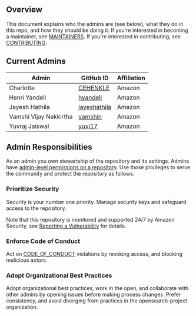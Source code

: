 ## Overview

This document explains who the admins are (see below), what they do in this repo, and how they should be doing it. If you're interested in becoming a maintainer, see [MAINTAINERS](MAINTAINERS.md). If you're interested in contributing, see [CONTRIBUTING](CONTRIBUTING.md).

## Current Admins

| Admin                    | GitHub ID                                           | Affiliation |
| -------------------------| ----------------------------------------------------| ----------- |
| Charlotte                | [CEHENKLE](https://github.com/CEHENKLE)             | Amazon      |
| Henri Yandell            | [hyandell](https://github.com/hyandell)             | Amazon      |
| Jayesh Hathila           | [jayeshathila](https://github.com/jayeshathila)     | Amazon      |
| Vamshi Vijay Nakkirtha   | [vamshin](https://github.com/vamshin)               | Amazon      |
| Yuvraj Jaiswal           | [yuvi17](https://github.com/yuvi17)                 | Amazon      |


## Admin Responsibilities

As an admin you own stewartship of the repository and its settings. Admins have [admin-level permissions on a repository](https://docs.github.com/en/organizations/managing-access-to-your-organizations-repositories/repository-permission-levels-for-an-organization). Use those privileges to serve the community and protect the repository as follows.

### Prioritize Security

Security is your number one priority. Manage security keys and safeguard access to the repository.

Note that this repository is monitored and supported 24/7 by Amazon Security, see [Reporting a Vulnerability](SECURITY.md) for details.

### Enforce Code of Conduct

Act on [CODE_OF_CONDUCT](CODE_OF_CONDUCT.md) violations by revoking access, and blocking malicious actors.

### Adopt Organizational Best Practices

Adopt organizational best practices, work in the open, and collaborate with other admins by opening issues before making process changes. Prefer consistency, and avoid diverging from practices in the opensearch-project organization.
